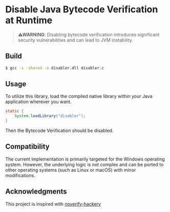 # Disable Java Bytecode Verification at Runtime

> **⚠WARNING**: Disabling bytecode verification introduces significant security vulnerabilities and can lead to JVM instability.

## Build 

```bash
$ gcc -s -shared -o disabler.dll disabler.c
```

## Usage

To utilize this library, load the compiled native library within your Java application wherever you want.

```java
static {
    System.loadLibrary("disabler");
}
```

Then the Bytecode Verification should be disabled.

## Compatibility

The current implementation is primarily targeted for the Windows operating system. However, the underlying logic is not complex and can be ported to other operating systems (such as Linux or macOS) with minor modifications.

## Acknowledgments

This project is inspired with [noverify-hackery](https://github.com/char/noverify-hackery)
